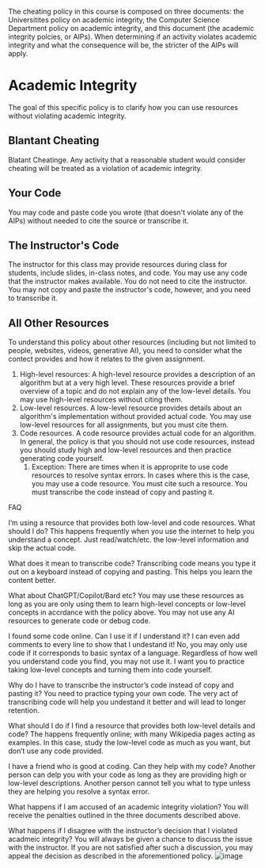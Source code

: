 The cheating policy in this course is composed on three documents: the Universitites policy on academic integrity, the Computer Science Department policy on academic integrity, and this document (the academic integrity polcies, or AIPs). When determining if an activity violates academic integrity and what the consequence will be, the stricter of the AIPs will apply.

# Academic Integrity

The goal of this specific policy is to clarify how you can use resources without violating academic integrity.

## Blantant Cheating

Blatant Cheatinge. Any activity that a reasonable student would consider cheating will be treated as a violation of academic integrity.

## Your Code

You may code and paste code you wrote (that doesn't violate any of the AIPs) without needed to cite the source or transcribe it.

## The Instructor's Code

The instructor for this class may provide resources during class for students, include slides, in-class notes, and code. You may use any code that the instructor makes available. You do not need to cite the instructor. You may not copy and paste the instructor's code, however, and you need to transcribe it.

## All Other Resources

To understand this policy about other resources (including but not limited to people, websites, videos, generative AI), you need to consider what the contect provides and how it relates to the given assignment.

1. High-level resources: A high-level resource provides a description of an algorithm but at a very high level. These resources provide a brief overview of a topic and do not explain any of the low-level details. You may use high-level resources without citing them.
2. Low-level resources. A low-level resource provides details about an algorithm's implementation without provided actual code. You may use low-level resources for all assignments, but you must cite them.
3. Code resources. A code resource provides actual code for an algorithm. In general, the policy is that you should not use code resources, instead you should study high and low-level resources and then practice generating code yourself.
   1. Exception: There are times when it is approprite to use code resources to resolve syntax errors. In cases where this is the case, you may use a code resource. You must cite such a resource. You must transcribe the code instead of copy and pasting it.

FAQ

I’m using a resource that provides both low-level and code resources. What should I do? 
This happens frequently when you use the internet to help you understand a concept. Just read/watch/etc. the low-level information and skip the actual code.

What does it mean to transcribe code? Transcribing code means you type it out on a keyboard instead of copying and pasting. This helps you learn the content better.

What about ChatGPT/Copilot/Bard etc? You may use these resources as long as you are only using them to learn high-level concepts or low-level concepts in accrdance with the policy above. You may not use any AI resources to generate code or debug code.

I found some code online. Can I use it if I understand it? I can even add comments to every line to show that I undestand it! No, you may only use code if it corresponds to basic syntax of a language. Regardless of how well you understand code you find, you may not use it. I want you to practice taking low-level concepts and turning them into code yourself.

Why do I have to transcribe the instructor’s code instead of copy and pasting it? You need to practice typing your own code. The very act of transcribing code will help you undestand it better and will lead to longer retention.

What should I do if I find a resource that provides both low-level details and code? The happens frequently online; with many Wikipedia pages acting as examples. In this case, study the low-level code as much as you want, but don’t use any code provided.

I have a friend who is good at coding. Can they help with my code? Another person can delp you with your code as long as they are providing high or low-level descriptions. Another person cannot tell you what to type unless they are helping you resolve a syntax error.

What happens if I am accused of an academic integrity violation? You will receive the penalties outlined in the three documents described above. 

What happens if I disagree with the instructor’s decision that I violated acadmeic integrity? You will always be given a chance to discuss the issue with the instructor. If you are not satisfied after such a discussion, you may appeal the decision as described in the aforementioned policy.
![image](https://github.com/bricksphd/teaching/assets/16294331/354c7796-16ff-48a5-b265-a0a3baccc04c)
